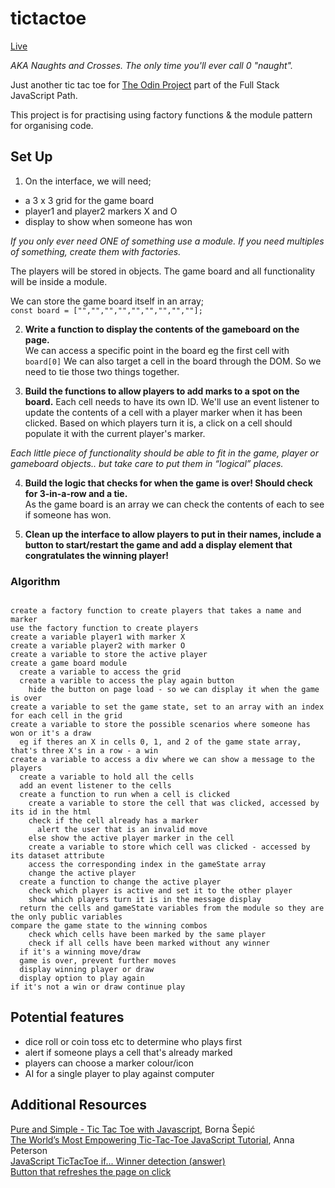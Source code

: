 # tictactoe

[Live](https://mchlol.github.io/tictactoe/)

*AKA Naughts and Crosses. The only time you'll ever call 0 "naught".*

Just another tic tac toe for [The Odin Project](https://www.theodinproject.com/lessons/node-path-javascript-tic-tac-toe) part of the Full Stack JavaScript Path. 

This project is for practising using factory functions & the module pattern for organising code.


## Set Up

1. On the interface, we will need;
- a 3 x 3 grid for the game board
- player1 and player2 markers X and O
- display to show when someone has won  

*If you only ever need ONE of something use a module. If you need multiples of something, create them with factories.*

The players will be stored in objects. 
The game board and all functionality will be inside a module.

We can store the game board itself in an array;  
`const board = ["","","","","","","","",""];`

2. **Write a function to display the contents of the gameboard on the page.**  
We can access a specific point in the board eg the first cell with `board[0]`
We can also target a cell in the board through the DOM. So we need to tie those two things together. 

3. **Build the functions to allow players to add marks to a spot on the board.** 
Each cell needs to have its own ID. We'll use an event listener to update the contents of a cell with a player marker when it has been clicked. 
Based on which players turn it is, a click on a cell should populate it with the current player's marker. 

*Each little piece of functionality should be able to fit in the game, player or gameboard objects.. but take care to put them in “logical” places.*  

4. **Build the logic that checks for when the game is over! Should check for 3-in-a-row and a tie.**  
As the game board is an array we can check the contents of each to see if someone has won.  

5. **Clean up the interface to allow players to put in their names, include a button to start/restart the game and add a display element that congratulates the winning player!**  

### Algorithm
```

create a factory function to create players that takes a name and marker  
use the factory function to create players  
create a variable player1 with marker X  
create a variable player2 with marker O 
create a variable to store the active player  
create a game board module  
  create a variable to access the grid  
  create a varible to access the play again button  
    hide the button on page load - so we can display it when the game is over 
create a variable to set the game state, set to an array with an index for each cell in the grid   
create a variable to store the possible scenarios where someone has won or it's a draw
  eg if theres an X in cells 0, 1, and 2 of the game state array, that's three X's in a row - a win  
create a variable to access a div where we can show a message to the players  
  create a variable to hold all the cells  
  add an event listener to the cells  
  create a function to run when a cell is clicked  
    create a variable to store the cell that was clicked, accessed by its id in the html  
    check if the cell already has a marker  
      alert the user that is an invalid move  
    else show the active player marker in the cell 
    create a variable to store which cell was clicked - accessed by its dataset attribute   
    access the corresponding index in the gameState array  
    change the active player  
  create a function to change the active player  
    check which player is active and set it to the other player  
    show which players turn it is in the message display  
  return the cells and gameState variables from the module so they are the only public variables
compare the game state to the winning combos
    check which cells have been marked by the same player  
    check if all cells have been marked without any winner  
  if it's a winning move/draw  
  game is over, prevent further moves
  display winning player or draw  
  display option to play again  
if it's not a win or draw continue play 

```


## Potential features
- dice roll or coin toss etc to determine who plays first  
- alert if someone plays a cell that's already marked  
- players can choose a marker colour/icon  
- AI for a single player to play against computer

## Additional Resources
[Pure and Simple - Tic Tac Toe with Javascript](https://dev.to/bornasepic/pure-and-simple-tic-tac-toe-with-javascript-4pgn), Borna Šepić  
[The World’s Most Empowering Tic-Tac-Toe JavaScript Tutorial](https://javascript.plainenglish.io/the-worlds-most-empowering-tic-tac-toe-javascript-tutorial-a889e4c20883), Anna Peterson  
[JavaScript TicTacToe if... Winner detection (answer)](https://stackoverflow.com/a/64570551/17232226)  
[Button that refreshes the page on click](https://stackoverflow.com/questions/29884654/button-that-refreshes-the-page-on-click)

